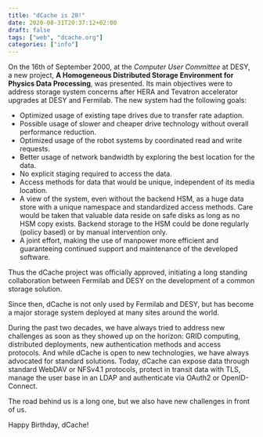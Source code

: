 ```yaml
---
title: "dCache is 20!"
date: 2020-08-31T20:37:12+02:00
draft: false
tags: ["web", "dcache.org"]
categories: ["info"]
---
```


On the 16th of September 2000, at the *Computer User Committee* at DESY, a new project, **A Homogeneous Distributed Storage Environment for Physics Data Processing**, was presented. Its main objectives were to address storage system concerns after HERA and Tevatron accelerator upgrades at DESY and Fermilab. The new system had the following goals:


  *   Optimized usage of existing tape drives due to transfer rate adaption.
  *   Possible usage of slower and cheaper drive technology without overall performance reduction.
  *   Optimized usage of the robot systems by coordinated read and write requests.
  *   Better usage of network bandwidth by exploring the best location for the data.
  *   No explicit staging required to access the data.
  *   Access methods for data that would be unique, independent of its media location.
  *   A view of the system, even without the backend HSM, as a huge data store with a unique namespace and standardized access methods. Care would be taken that valuable data reside on safe disks as long as no HSM copy exists. Backend storage to the HSM could be done regularly (policy based) or by manual intervention only.
  *   A joint effort, making the use of manpower more efficient and guaranteeing continued support and maintenance of the developed software.

Thus the dCache project was officially approved, initiating a long standing collaboration between Fermilab and DESY on the development of a common storage solution.

Since then, dCache is not only used by Fermilab and DESY, but has become a major storage system deployed at many sites around the world.

During the past two decades, we have always tried to address new challenges as soon as they showed up on the horizon:  GRID computing, distributed deployments, new authentication methods and access protocols. And while dCache is open to new technologies, we have always advocated for standard solutions. Today, dCache can expose data through standard WebDAV or NFSv4.1 protocols, protect in transit data with TLS, manage the user base in an LDAP and authenticate via OAuth2 or OpenID-Connect.

The road behind us is a long one, but we also have new challenges in front of us.

Happy Birthday, dCache!
